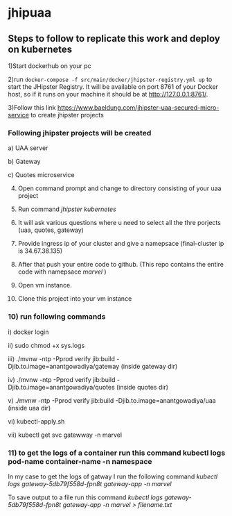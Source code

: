 # jhipuaa

## Steps to follow to replicate this work and deploy on kubernetes

1)Start dockerhub on your pc

2)run ``` docker-compose -f src/main/docker/jhipster-registry.yml up ``` to start the JHipster Registry. It will be available on port 8761 of your Docker host, so if it runs on your machine it should be at http://127.0.0.1:8761/.

3)Follow this link https://www.baeldung.com/jhipster-uaa-secured-micro-service to create jhipster projects

### Following jhipster projects will be created 
a) UAA server

b) Gateway

c) Quotes microservice 

4) Open command prompt and change to directory consisting of your uaa project 

5) Run command *jhipster kubernetes*

6) It will ask various questions where u need to select all the thre porjects (uaa, quotes, gateway)

7) Provide ingress ip of your cluster and give a namepsace (final-cluster ip is 34.67.38.135)

8) After that push your entire code to github. (This repo contains the entire code with namepsace *marvel* )

9) Open vm instance.

10) Clone this project into your vm instance

### 10) run following commands 

i) docker login

ii) sudo chmod +x sys.logs

iii) ./mvnw -ntp -Pprod verify jib:build -Djib.to.image=anantgowadiya/gateway  (inside gateway dir)

iv) ./mvnw -ntp -Pprod verify jib:build -Djib.to.image=anantgowadiya/quotes (inside quotes dir)

v) ./mvnw -ntp -Pprod verify jib:build -Djib.to.image=anantgowadiya/uaa (inside uaa dir)

vi) kubectl-apply.sh

vii) kubectl get svc  gatewway -n marvel

### 11) to get the logs of a container run this command kubectl logs pod-name container-name -n namespace

In my case to get the logs of gatway I run the following command *kubectl logs gateway-5db79f558d-fpn8t gateway-app -n marvel*

To save output to a file run this command *kubectl logs gateway-5db79f558d-fpn8t gateway-app -n marvel > filename.txt*


